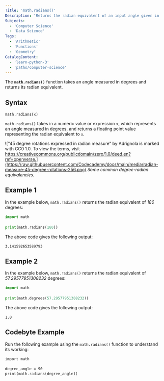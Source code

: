 ```yaml
---
Title: 'math.radians()'
Description: 'Returns the radian equivalent of an input angle given in degrees.'
Subjects:
  - 'Computer Science'
  - 'Data Science'
Tags:
  - 'Arithmetic'
  - 'Functions'
  - 'Geometry'
CatalogContent:
  - 'learn-python-3'
  - 'paths/computer-science'
---
```


The **`math.radians()`** function takes an angle measured in degrees and returns its radian equivalent.

## Syntax

```pseudo
math.radians(x)
```

`math.radians()` takes in a numeric value or expression `x`, which represents an angle measured in degrees, and returns a floating point value representing the radian equivalent to `x`.

!["45 degree rotations expressed in radian measure" by Adrignola is marked with CC0 1.0. To view the terms, visit https://creativecommons.org/publicdomain/zero/1.0/deed.en?ref=openverse.](https://raw.githubusercontent.com/Codecademy/docs/main/media/radian-measure-45-degree-rotations-256.png)
_Some common degree-radian equivalencies._

## Example 1

In the example below, `math.radians()` returns the radian equivalent of *180* degrees:

```py
import math

print(math.radians(180))
```

The above code gives the following output:

```shell
3.141592653589793
```

## Example 2

In the example below, `math.radians()` returns the radian equivalent of *57.29577951308232* degrees:

```py
import math

print(math.degrees(57.29577951308232))
```

The above code gives the following output:

```shell
1.0
```

## Codebyte Example

Run the following example using the `math.radians()` function to understand its working:

```codebyte/python
import math

degree_angle = 90
print(math.radians(degree_angle))
```
